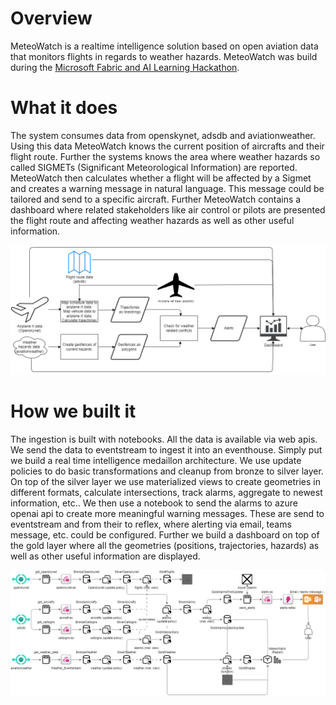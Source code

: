 # Overview
MeteoWatch is a realtime intelligence solution based on open aviation data that monitors flights in regards to weather hazards. MeteoWatch was build during the [Microsoft Fabric and AI Learning Hackathon](https://microsoftfabric.devpost.com/).

# What it does
The system consumes data from openskynet, adsdb and aviationweather. Using this data MeteoWatch knows the current position of aircrafts and their flight route. Further the systems knows the area where weather hazards so called SIGMETs (Significant Meteorological Information) are reported. MeteoWatch then calculates whether a flight will be affected by a Sigmet and creates a warning message in natural language. This message could be tailored and send to a specific aircraft. Further MeteoWatch contains a dashboard where related stakeholders like air control or pilots are presented the flight route and affecting weather hazards as well as other useful information. 

![uc](docs/usecase.drawio.png)

# How we built it
The ingestion is built with notebooks. All the data is available via web apis. We send the data to eventstream to ingest it into an eventhouse. Simply put we build a real time intelligence medaillon architecture. We use update policies to do basic transformations and cleanup from bronze to silver layer. On top of the silver layer we use materialized views to create geometries in different formats, calculate intersections, track alarms, aggregate to newest information, etc.. We then use a notebook to send the alarms to azure openai api to create more meaningful warning messages. These are send to eventstream and from their to reflex, where alerting via email, teams message, etc. could be configured. Further we build a dashboard on top of the gold layer where all the geometries (positions, trajectories, hazards) as well as other useful information are displayed.

![architecture](docs/archi.drawio.png)